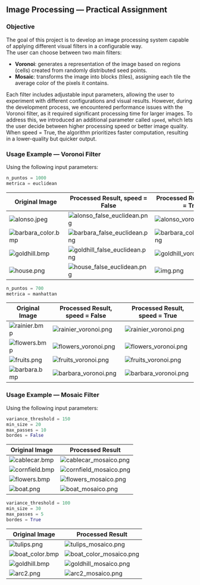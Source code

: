 ## Image Processing — Practical Assignment

### Objective

The goal of this project is to develop an image processing system capable of applying different visual filters in a configurable way.  
The user can choose between two main filters:

- **Voronoi**: generates a representation of the image based on regions (cells) created from randomly distributed seed points.
- **Mosaic**: transforms the image into blocks (tiles), assigning each tile the average color of the pixels it contains.

Each filter includes adjustable input parameters, allowing the user to experiment with different configurations and visual results. However, during the development process, we encountered performance issues with the Voronoi filter, as it required significant processing time for larger images. To address this, we introduced an additional parameter called `speed`, which lets the user decide between higher processing speed or better image quality. When speed = True, the algorithm prioritizes faster computation, resulting in a lower-quality but quicker output. 

### Usage Example — Voronoi Filter

Using the following input parameters:

```python
n_puntos = 1000
metrica = euclidean
```

| Original Image                                      | Processed Result, speed = False                                                      |  Processed Result, speed = True                                               |
|-----------------------------------------------------|--------------------------------------------------------------------------------------| ------------------------------------------------------------------------------|
| ![alonso.jpeg](docs/img/alonso.jpeg)             | ![alonso_false_euclidean.png](docs/img/alonso_false_euclidean.png)     | ![alonso_voronoi.png](docs/img/alonso_voronoi.png)               |
| ![barbara_color.bmp](docs/img/barbara_color.bmp) | ![barbara_false_euclidean.png](docs/img/barbara_false_euclidean.png)   |![barbara_color_voronoi.png](docs/img/barbara_color_voronoi.png) |
| ![goldhill.bmp](docs/img/goldhill.bmp)           | ![goldhill_false_euclidean.png](docs/img/goldhill_false_euclidean.png) | ![goldhill_voronoi.png](docs/img/goldhill_voronoi.png) |
| ![house.png](docs/img/house.png)                 | ![house_false_euclidean.png](docs/img/house_false_euclidean.png)       | ![img.png](docs/img/img.png) |

```python
n_puntos = 700
metrica = manhattan
```
| Original Image                           | Processed Result, speed = False                                   | Processed Result, speed = True                                                |
|------------------------------------------|-------------------------------------------------------------------|-----------------------------------------------------------------|
| ![rainier.bmp](docs/img/rainier.bmp)  | ![rainier_voronoi.png](docs/img/rainier_voronoi.png) | ![rainier_voronoi.png](docs/img/rainier_voronoi.png) |
| ![flowers.bmp](docs/img/flowers.bmp)  | ![flowers_voronoi.png](docs/img/flowers_voronoi.png) | ![flowers_voronoi.png](docs/img/flowers_voronoi.png) |
| ![fruits.png](docs/img/fruits.png)    | ![fruits_voronoi.png](docs/img/fruits_voronoi.png)   | ![fruits_voronoi.png](docs/img/fruits_voronoi.png)   |
| ![barbara.bmp](docs/img/barbara.bmp)  | ![barbara_voronoi.png](docs/img/barbara_voronoi.png) | ![barbara_voronoi.png](docs/img/barbara_voronoi.png) |


### Usage Example — Mosaic Filter

Using the following input parameters:

```python
variance_threshold = 150
min_size = 20
max_passes = 10
bordes = False
```

| Original Image                              | Processed Result                                     |
|---------------------------------------------|------------------------------------------------------|
| ![cablecar.bmp](docs/img/cablecar.bmp)   | ![cablecar_mosaico.png](docs/img/cablecar_mosaico.png)   |
| ![cornfield.bmp](docs/img/cornfield.bmp) | ![cornfield_mosaico.png](docs/img/cornfield_mosaico.png) |
| ![flowers.bmp](docs/img/flowers.bmp)     | ![flowers_mosaico.png](docs/img/flowers_mosaico.png)   |
| ![boat.png](docs/img/boat.png)           | ![boat_mosaico.png](docs/img/boat_mosaico.png)         |

```python
variance_threshold = 100
min_size = 30
max_passes = 5
bordes = True
```

| Original Image                                | Processed Result                                       |
|-----------------------------------------------|--------------------------------------------------------|
| ![tulips.png](docs/img/tulips.png)         | ![tulips_mosaico.png](docs/img/tulips_mosaico.png)         |
| ![boat_color.bmp](docs/img/boat_color.bmp) | ![boat_color_mosaico.png](docs/img/boat_color_mosaico.png) |
| ![goldhill.bmp](docs/img/goldhill.bmp)     | ![goldhill_mosaico.png](docs/img/goldhill_mosaico.png)     |
| ![arc2.png](docs/img/arc2.png)             | ![arc2_mosaico.png](docs/img/arc2_mosaico.png)             |
